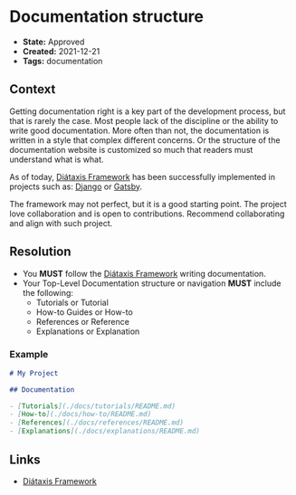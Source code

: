 # Documentation structure

* **State:** Approved
* **Created:** 2021-12-21
* **Tags:** documentation

## Context

Getting documentation right is a key part of the development process, but that
is rarely the case. Most people lack of the discipline or the ability to write
good documentation.
More often than not, the documentation is written in a style that complex
different concerns.
Or the structure of the documentation website is customized so much that readers
must understand what is what.

As of today, [Diátaxis Framework](https://diataxis.fr/) has been successfully
implemented in projects such as: [Django](https://www.djangoproject.com/) or
[Gatsby](https://www.gatsbyjs.com/docs/).

The framework may not perfect, but it is a good starting point. The project
love collaboration and is open to contributions. Recommend collaborating and
align with such project.

## Resolution

* You **MUST** follow the [Diátaxis Framework](https://diataxis.fr/) writing
  documentation.
* Your Top-Level Documentation structure or navigation **MUST** include the
  following:
  * Tutorials or Tutorial
  * How-to Guides or How-to
  * References or Reference
  * Explanations or Explanation

### Example

```markdown
# My Project

## Documentation

- [Tutorials](./docs/tutorials/README.md)
- [How-to](./docs/how-to/README.md)
- [References](./docs/references/README.md)
- [Explanations](./docs/explanations/README.md)
```

## Links

* [Diátaxis Framework](https://diataxis.fr/)
